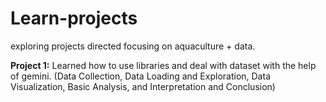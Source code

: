 # Learn-projects
exploring projects directed focusing on aquaculture + data.

**Project 1:** Learned how to use libraries and deal with dataset with the help of gemini. (Data Collection, Data Loading and Exploration, Data Visualization, Basic Analysis, and Interpretation and Conclusion)
